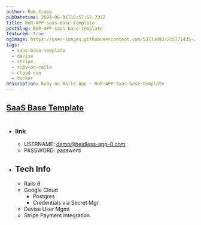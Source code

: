```yaml
---
author: Rob Craig
pubDatetime: 2024-06-01T15:57:52.737Z
title: RoR-APP-saas-base-template
postSlug: RoR-APP-saas-base-template
featured: true
ogImage: https://user-images.githubusercontent.com/53733092/215771435-25408246-2309-4f8b-a781-1f3d93bdf0ec.png
tags:
  - saas-base-template
  - devise
  - stripe
  - ruby-on-rails
  - cloud-run
  - docker
description: Ruby on Rails App - RoR-APP-saas-base-template
---
```


## [SaaS Base Template](https://alpha-blog-svc-590618864324.europe-west1.run.app/)
#

- ### link
  - USERNAME: demo@heidless-app-0.com
  - PASSWORD: password



- ## Tech Info
  - Rails 6
  - Google Cloud 
    - Postgres
    - Credentials via Secret Mgr
  - Devise User Mgmt
  - Stripe Payment Integration
